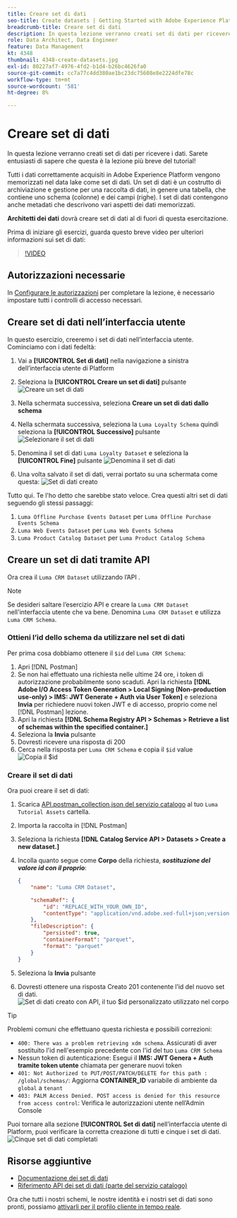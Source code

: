```yaml
---
title: Creare set di dati
seo-title: Create datasets | Getting Started with Adobe Experience Platform for Data Architects and Data Engineers
breadcrumb-title: Creare set di dati
description: In questa lezione verranno creati set di dati per ricevere i dati.
role: Data Architect, Data Engineer
feature: Data Management
kt: 4348
thumbnail: 4348-create-datasets.jpg
exl-id: 80227af7-4976-4fd2-b1d4-b26bc4626fa0
source-git-commit: cc7a77c4dd380ae1bc23dc75608e8e2224dfe78c
workflow-type: tm+mt
source-wordcount: '581'
ht-degree: 8%

---
```


# Creare set di dati

<!--15min-->

In questa lezione verranno creati set di dati per ricevere i dati. Sarete entusiasti di sapere che questa è la lezione più breve del tutorial!

Tutti i dati correttamente acquisiti in Adobe Experience Platform vengono memorizzati nel data lake come set di dati. Un set di dati è un costrutto di archiviazione e gestione per una raccolta di dati, in genere una tabella, che contiene uno schema (colonne) e dei campi (righe). I set di dati contengono anche metadati che descrivono vari aspetti dei dati memorizzati.

**Architetti dei dati** dovrà creare set di dati al di fuori di questa esercitazione.

Prima di iniziare gli esercizi, guarda questo breve video per ulteriori informazioni sui set di dati:
>[!VIDEO](https://video.tv.adobe.com/v/27269?quality=12&learn=on)

## Autorizzazioni necessarie

In [Configurare le autorizzazioni](configure-permissions.md) per completare la lezione, è necessario impostare tutti i controlli di accesso necessari.

<!--
* Permission items **[!UICONTROL Data Management]** > **[!UICONTROL View Datasets]** and **[!UICONTROL Manage Datasets]**
* Permission item **[!UICONTROL Sandboxes]** > `Luma Tutorial`
* User-role access to the `Luma Tutorial Platform` product profile
* Developer-role access to the `Luma Tutorial Platform` product profile (for API)
-->

## Creare set di dati nell’interfaccia utente

In questo esercizio, creeremo i set di dati nell’interfaccia utente. Cominciamo con i dati fedeltà:

1. Vai a **[!UICONTROL Set di dati]** nella navigazione a sinistra dell’interfaccia utente di Platform
1. Seleziona la **[!UICONTROL Creare un set di dati]** pulsante
   ![Creare un set di dati](assets/datasets-createDataset.png)

1. Nella schermata successiva, seleziona **Creare un set di dati dallo schema**
1. Nella schermata successiva, seleziona la `Luma Loyalty Schema` quindi seleziona la **[!UICONTROL Successivo]** pulsante
   ![Selezionare il set di dati](assets/datasets-selectSchema.png)

1. Denomina il set di dati `Luma Loyalty Dataset` e seleziona la **[!UICONTROL Fine]** pulsante
   ![Denomina il set di dati](assets/datasets-nameDataset.png)
1. Una volta salvato il set di dati, verrai portato su una schermata come questa:
   ![Set di dati creato](assets/datasets-created.png)

Tutto qui. Te l&#39;ho detto che sarebbe stato veloce. Crea questi altri set di dati seguendo gli stessi passaggi:

1. `Luma Offline Purchase Events Dataset` per `Luma Offline Purchase Events Schema`
1. `Luma Web Events Dataset` per `Luma Web Events Schema`
1. `Luma Product Catalog Dataset` per `Luma Product Catalog Schema`


## Creare un set di dati tramite API

Ora crea il `Luma CRM Dataset` utilizzando l’API .

>[!NOTE]
>
>Se desideri saltare l’esercizio API e creare la `Luma CRM Dataset` nell&#39;interfaccia utente che va bene. Denomina `Luma CRM Dataset` e utilizza `Luma CRM Schema`.

### Ottieni l’id dello schema da utilizzare nel set di dati

Per prima cosa dobbiamo ottenere il `$id` del `Luma CRM Schema`:

1. Apri [!DNL Postman]
1. Se non hai effettuato una richiesta nelle ultime 24 ore, i token di autorizzazione probabilmente sono scaduti. Apri la richiesta **[!DNL Adobe I/O Access Token Generation > Local Signing (Non-production use-only) > IMS: JWT Generate + Auth via User Token]** e seleziona **Invia** per richiedere nuovi token JWT e di accesso, proprio come nel [!DNL Postman] lezione.
1. Apri la richiesta **[!DNL Schema Registry API > Schemas > Retrieve a list of schemas within the specified container.]**
1. Seleziona la **Invia** pulsante
1. Dovresti ricevere una risposta di 200
1. Cerca nella risposta per `Luma CRM Schema` e copia il `$id` value
   ![Copia il $id](assets/dataset-crm-getSchemaId.png)

### Creare il set di dati

Ora puoi creare il set di dati:

1. Scarica [API.postman_collection.json del servizio catalogo](https://raw.githubusercontent.com/adobe/experience-platform-postman-samples/master/apis/experience-platform/Catalog%20Service%20API.postman_collection.json) al tuo `Luma Tutorial Assets` cartella.
1. Importa la raccolta in [!DNL Postman]
1. Seleziona la richiesta **[!DNL Catalog Service API > Datasets > Create a new dataset.]**
1. Incolla quanto segue come **Corpo** della richiesta, ***sostituzione del valore id con il proprio***:

   ```json
   {
       "name": "Luma CRM Dataset",
   
       "schemaRef": {
           "id": "REPLACE_WITH_YOUR_OWN_ID",
           "contentType": "application/vnd.adobe.xed-full+json;version=1"
       },
       "fileDescription": {
           "persisted": true,
           "containerFormat": "parquet",
           "format": "parquet"
       }
   }
   ```

1. Seleziona la **Invia** pulsante
1. Dovresti ottenere una risposta Creato 201 contenente l’id del nuovo set di dati.
   ![Set di dati creato con API, il tuo $id personalizzato utilizzato nel corpo](assets/datasets-crm-created.png)

>[!TIP]
>
> Problemi comuni che effettuano questa richiesta e possibili correzioni:
>
> * `400: There was a problem retrieving xdm schema`. Assicurati di aver sostituito l&#39;id nell&#39;esempio precedente con l&#39;id del tuo `Luma CRM Schema`
> * Nessun token di autenticazione: Esegui il **IMS: JWT Genera + Auth tramite token utente** chiamata per generare nuovi token
> * `401: Not Authorized to PUT/POST/PATCH/DELETE for this path : /global/schemas/`: Aggiorna **CONTAINER_ID** variabile di ambiente da `global` a `tenant`
> * `403: PALM Access Denied. POST access is denied for this resource from access control`: Verifica le autorizzazioni utente nell’Admin Console



Puoi tornare alla sezione **[!UICONTROL Set di dati]** nell’interfaccia utente di Platform, puoi verificare la corretta creazione di tutti e cinque i set di dati.
![Cinque set di dati completati](assets/datasets-allComplete.png)


## Risorse aggiuntive

* [Documentazione dei set di dati](https://experienceleague.adobe.com/docs/experience-platform/catalog/datasets/overview.html?lang=it)
* [Riferimento API dei set di dati (parte del servizio catalogo)](https://www.adobe.io/experience-platform-apis/references/catalog/#tag/Datasets)

Ora che tutti i nostri schemi, le nostre identità e i nostri set di dati sono pronti, possiamo [attivarli per il profilo cliente in tempo reale](enable-profiles.md).
